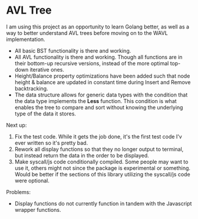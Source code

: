 # AVL Tree

I am using this project as an opportunity to learn Golang better, as well as a way to better understand AVL trees before moving on to the WAVL implementation.

* All basic BST functionality is there and working. 
* All AVL functionality is there and working. Though all functions are in their bottom-up recursive versions, instead of the more optimal top-down iterative ones.
* Height/Balance property optimizations have been added such that node height & balance are updated in constant time during Insert and Remove backtracking.
* The data structure allows for generic data types with the condition that the data type implements the **Less** function. This condition is what enables the tree to compare and sort without knowing the underlying type of the data it stores.

Next up:
1. Fix the test code. While it gets the job done, it's the first test code I'v ever written so it's pretty bad.
2. Rework all display functions so that they no longer output to terminal, but instead return the data in the order to be displayed.
3. Make syscall/js code conditionally compiled. Some people may want to use it, others might not since the package is experimental or something. Would be better if the sections of this library utilizing the syscall/js code were optional.

Problems:
* Display functions do not currently function in tandem with the Javascript wrapper functions.
